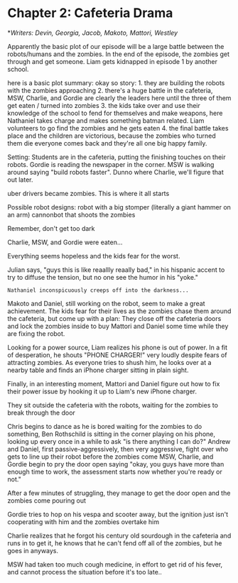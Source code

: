 # Chapter 2: Cafeteria Drama
**Writers: Devin, Georgia, Jacob, Makoto, Mattori, Westley*

Apparently the basic plot of our episode will be a large battle between the robots/humans and the zombies. In the end of the episode, the zombies get through and get someone.
Liam gets kidnapped in episode 1 by another school. 

here is a basic plot summary: okay so story: 1. they are building the robots with the zombies approaching 
2. there's a huge battle in the cafeteria, MSW, Charlie, and Gordie are clearly the leaders here until the three of them get eaten / turned into zombies 
3. the kids take over and use their knowledge of the school to fend for themselves and make weapons, here Nathaniel takes charge and makes something batman related. 
	Liam volunteers to go find the zombies and he gets eaten 
4. the final battle takes place and the children are victorious, because the zombies who turned them die everyone comes back and they're all one big happy family.

Setting:
Students are in the cafeteria, putting the finishing touches on their robots. Gordie is reading the newspaper in the corner. MSW is walking around saying "build robots faster".
Dunno where Charlie, we'll figure that out later.

uber drivers became zombies. This is where it all starts

Possible robot designs: 
robot with a big stomper (literally a giant hammer on an arm)
cannonbot that shoots the zombies

Remember, don't get too dark

Charlie, MSW, and Gordie were eaten...

Everything seems hopeless and the kids fear for the worst.

Julian says, "guys this is like reaallly reaally bad," in his hispanic accent to try to diffuse the tension, but no one see the humor in his "yoke."

	Nathaniel inconspicuously creeps off into the darkness...

Makoto and Daniel, still working on the robot, seem to make a great achievement. 
The kids fear for their lives as the zombies chase them around the cafeteria, but come up with a plan:
They close off the cafeteria doors and lock the zombies inside to buy Mattori and Daniel some time while they are fixing the robot.

Looking for a power source, Liam realizes his phone is out of power. In a fit of desperation, he shouts "PHONE CHARGER!" very loudly despite fears of attracting zombies. As everyone tries to shush him, he looks over at a nearby table and finds an iPhone charger sitting in plain sight.

Finally, in an interesting moment, Mattori and Daniel figure out how to fix their power issue by hooking it up to Liam's new iPhone charger.

They sit outside the cafeteria with the robots, waiting for the zombies to break through the door

Chris begins to dance as he is bored waiting for the zombies to do something, 
	Ben Rothschild is sitting in the corner playing on his phone, looking up every once in a while to ask "is there anything I can do?"
	Andrew and Daniel, first passive-aggressively, then very aggressive, fight over who gets to line up their robot before the zombies come
MSW, Charlie, and Gordie begin to pry the door open saying "okay, you guys have more than enough time to work, the assessment starts now whether you're ready or not."
	
After a few minutes of struggling, they manage to get the door open and the zombies come pouring out

Gordie tries to hop on his vespa and scooter away, but the ignition just isn't cooperating with him and the zombies overtake him

Charlie realizes that he forgot his century old sourdough in the cafeteria and runs in to get it, he knows that he can't fend off all of the zombies, but he goes in anyways. 

MSW had taken too much cough medicine, in effort to get rid of his fever, and cannot process the situation before it's too late..


